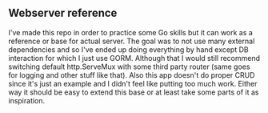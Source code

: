 ## Webserver reference

I've made this repo in order to practice some Go skills but it can work as a reference or base for actual server. The goal was to not use many external dependencies and so I've ended up doing everything by hand except DB interaction for which I just use GORM. Although that I would still recommend switching default http.ServeMux with some third party router (same goes for logging and other stuff like that). Also this app doesn't do proper CRUD since it's just an example and I didn't feel like putting too much work. Either way it should be easy to extend this base or at least take some parts of it as inspiration.